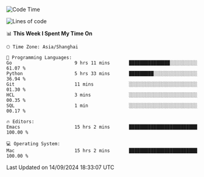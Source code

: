 <!--START_SECTION:waka-->
![Code Time](http://img.shields.io/badge/Code%20Time-2%2C183%20hrs%2054%20mins-blue)

![Lines of code](https://img.shields.io/badge/From%20Hello%20World%20I%27ve%20Written-308.0%20thousand%20lines%20of%20code-blue)

📊 **This Week I Spent My Time On** 

```text
🕑︎ Time Zone: Asia/Shanghai

💬 Programming Languages: 
Go                       9 hrs 11 mins       ███████████████░░░░░░░░░░   61.07 % 
Python                   5 hrs 33 mins       █████████░░░░░░░░░░░░░░░░   36.94 % 
Git                      11 mins             ░░░░░░░░░░░░░░░░░░░░░░░░░   01.30 % 
HCL                      3 mins              ░░░░░░░░░░░░░░░░░░░░░░░░░   00.35 % 
SQL                      1 min               ░░░░░░░░░░░░░░░░░░░░░░░░░   00.17 % 

🔥 Editors: 
Emacs                    15 hrs 2 mins       █████████████████████████   100.00 % 

💻 Operating System: 
Mac                      15 hrs 2 mins       █████████████████████████   100.00 % 
```


 Last Updated on 14/09/2024 18:33:07 UTC
<!--END_SECTION:waka-->
